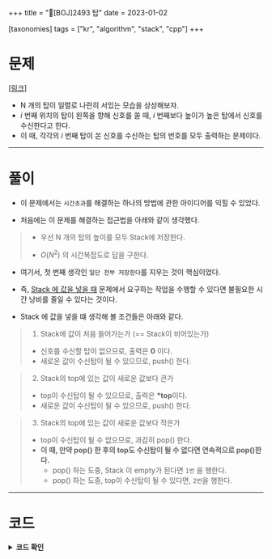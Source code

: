 +++
title = "📕[BOJ]2493 탑"
date = 2023-01-02

[taxonomies]
tags = ["kr", "algorithm", "stack", "cpp"]
+++

# 문제
[[링크](https://www.acmicpc.net/problem/2493)]

- N 개의 탑이 일렬로 나란히 서있는 모습을 상상해보자. 
- $i$ 번째 위치의 탑이 왼쪽을 향해 신호를 쏠 때, $i$ 번째보다 높이가 높은 탑에서 신호를 수신한다고 한다.
- 이 때, 각각의 $i$ 번째 탑이 쏜 신호를 수신하는 탑의 번호를 모두 출력하는 문제이다.

---

# 풀이

- 이 문제에서는 `시간초과`를 해결하는 하나의 방법에 관한 아이디어를 익힐 수 있었다.

- 처음에는 이 문제를 해결하는 접근법을 아래와 같이 생각했다.

> - 우선 N 개의 탑의 높이를 모두 Stack에 저장한다.
>
> - $O(N^2)$ 의 시간복잡도로 답을 구한다.

- 여기서, 첫 번째 생각인 `일단 전부 저장한다`를 지우는 것이 핵심이었다.

- 즉, <u>Stack 에 값을 넣을 때</u> 문제에서 요구하는 작업을 수행할 수 있다면 불필요한 시간 낭비를 줄일 수 있다는 것이다.

- Stack 에 값을 넣을 떄 생각해 볼 조건들은 아래와 같다.

> 1. Stack에 값이 처음 들어가는가 (== Stack이 비어있는가)
>   - 신호를 수신할 탑이 없으므로, 출력은 **0** 이다.
>   - 새로운 값이 수신탑이 될 수 있으므로, push() 한다.


> 2. Stack의 top에 있는 값이 새로운 값보다 큰가
>   - top이 수신탑이 될 수 있으므로, 출력은 **\*top**이다.
>   - 새로운 값이 수신탑이 될 수 있으므로, push() 한다.


> 3. Stack의 top에 있는 값이 새로운 값보다 작은가
>   - top이 수신탑이 될 수 없으므로, 과감히 pop() 한다.
>   - **이 때, 만약 pop() 한 후의 top도 수신탑이 될 수 없다면 연속적으로 pop()한다.**
>       - pop() 하는 도중, Stack 이 empty가 된다면 `1번` 을 행한다.
>       - pop() 하는 도중, top이 수신탑이 될 수 있다면, `2번`을 행한다.



---

# 코드

<details style="cursor:pointer">
  <summary style="font-weight:bold">
  코드 확인 
  </summary>
  <p>

  ```cpp, linenos
  #include <iostream>
  #include <stack>
  #include <algorithm>

  using namespace std;

  stack<pair<int, int>> towers;

  int main() {
    ios::sync_with_stdio(false);
    cin.tie(0);

    int n;
    cin >> n;

    for(int i = 1; i <= n; i++) {
      int tower_height;
      cin >> tower_height;

      if (towers.empty()) {
        cout << 0 << ' ';
        towers.push(make_pair(i, tower_height));
      } else {
        while (!towers.empty() && towers.top().second < tower_height) {
          towers.pop();
        }
        if (towers.empty()) {
          cout << 0 << ' ';
          towers.push(make_pair(i, tower_height));
        } else {
          cout << towers.top().first << ' ';
          towers.push(make_pair(i, tower_height));
        }
      }

    }
    cout << '\n';


    return 0;
  }

  ```


  </p>
</details>

<!-- Math rendering -->
<script src='https://cdnjs.cloudflare.com/ajax/libs/mathjax/2.7.5/latest.js?config=TeX-MML-AM_CHTML' async></script>
<script type="text/x-mathjax-config">
MathJax.Hub.Config({
  tex2jax: {
    inlineMath: [['$','$'], ['\\(','\\)']]
  },
  TeX: {
    extensions: ["AMSmath.js"],
  }
});
</script>
<!-- Math rendering -->
